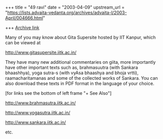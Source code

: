 +++
title = "49 ravi"
date = "2003-04-09"
upstream_url = "https://lists.advaita-vedanta.org/archives/advaita-l/2003-April/004666.html"

+++
[Archive link](https://lists.advaita-vedanta.org/archives/advaita-l/2003-April/004666.html)

Many of you may know about Gita Supersite hosted by IIT Kanpur, which
can be viewed at

http://www.gitasupersite.iitk.ac.in/

They have many new additional commentaries on giita, more importantly
have other important texts such as, brahmasuutra (with Sankara
bhaashhya), yoga sutra-s (with vyAsa bhaashya and bhoja vrtti),
raamacharitamanas and some of the collected works of Sankara. You can
also download these texts in PDF format in the language of your choice.

[for links see the bottom of left frame "+ See Also"]

http://www.brahmasutra.iitk.ac.in/

http://www.yogasutra.iitk.ac.in/

http://www.sankara.iitk.ac.in/

etc.

